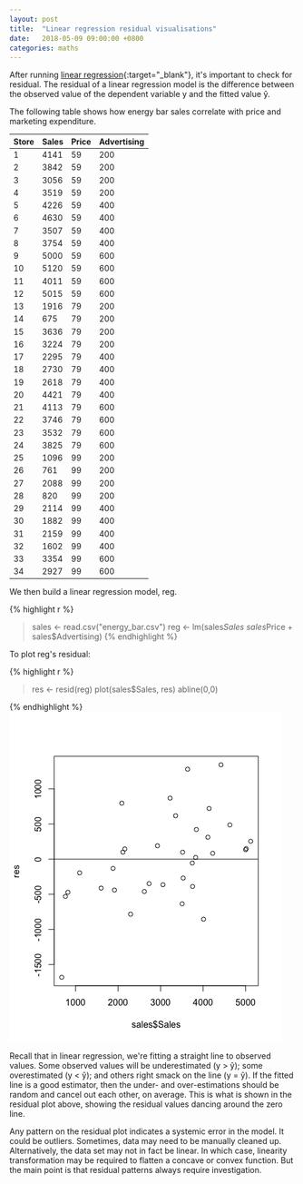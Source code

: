 ```yaml
---
layout: post
title:  "Linear regression residual visualisations"
date:   2018-05-09 09:00:00 +0800
categories: maths
---
```

After running [linear regression](/maths/2017/03/14/correlation-analysis-linear-regression.html){:target="_blank"}, it's important to check for residual. The residual of a linear regression model is the difference between the observed value of the dependent variable y and the fitted value ŷ.

The following table shows how energy bar sales correlate with price and marketing expenditure.

| Store  |  Sales  |  Price  |  Advertising |
|--------|---------|---------|------------|
|1  |  4141   | 59   | 200 |
|2  |  3842   | 59   | 200 |
|3  |  3056   | 59   | 200 |
|4  |  3519   | 59   | 200 |
|5  |  4226   | 59   | 400 |
|6  |  4630   | 59   | 400 |
|7  |  3507   | 59   | 400 |
|8  |  3754   | 59   | 400 |
|9  |  5000   | 59   | 600 |
|10 |   5120  |  59  |  600 |
|11 |   4011  |  59  |  600 |
|12 |   5015  |  59  |  600 |
|13 |   1916  |  79  |  200 |
|14 |   675   | 79   | 200 |
|15 |   3636  |  79  |  200 |
|16 |   3224  |  79  |  200 |
|17 |   2295  |  79  |  400 |
|18 |   2730  |  79  |  400 |
|19 |   2618  |  79  |  400 |
|20 |   4421  |  79  |  400 |
|21 |   4113  |  79  |  600 |
|22 |   3746  |  79  |  600 |
|23 |   3532  |  79  |  600 |
|24 |   3825  |  79  |  600 |
|25 |   1096  |  99  |  200 |
|26 |   761   | 99   | 200 |
|27 |   2088  |  99  |  200 |
|28 |   820   | 99   | 200 |
|29 |   2114  |  99  |  400 |
|30 |   1882  |  99  |  400 |
|31 |   2159  |  99  |  400 |
|32 |   1602  |  99  |  400 |
|33 |   3354  |  99  |  600 |
|34 |   2927  |  99  |  600 |

We then build a linear regression model, reg.

{% highlight r %}
> sales <- read.csv("energy_bar.csv")
> reg <- lm(sales$Sales ~ sales$Price + sales$Advertising)
{% endhighlight %}

To plot reg's residual:

{% highlight r %}
> res <- resid(reg)
> plot(sales$Sales, res)
> abline(0,0)
> 
{% endhighlight %}
![residual](/images/residual.png)

Recall that in linear regression, we're fitting a straight line to observed values. Some observed values will be underestimated (y > ŷ); some overestimated (y < ŷ); and others right smack on the line (y = ŷ). If the fitted line is a good estimator, then the under- and over-estimations should be random and cancel out each other, on average. This is what is shown in the residual plot above, showing the residual values dancing around the zero line.

Any pattern on the residual plot indicates a systemic error in the model. It could be outliers. Sometimes, data may need to be manually cleaned up. Alternatively, the data set may not in fact be linear. In which case, linearity transformation may be required to flatten a concave or convex function. But the main point is that residual patterns always require investigation.
